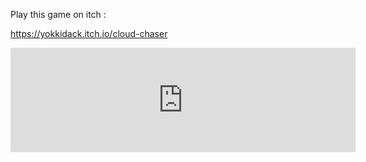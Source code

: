 
Play this game on itch :

https://yokkidack.itch.io/cloud-chaser

<iframe frameborder="0" src="https://itch.io/embed/575583?bg_color=6bb8e2&amp;fg_color=ffffff&amp;link_color=635bfa" width="552" height="167"><a href="https://yokkidack.itch.io/cloud-chaser">Cloud Chaser by yokkidack</a></iframe>
